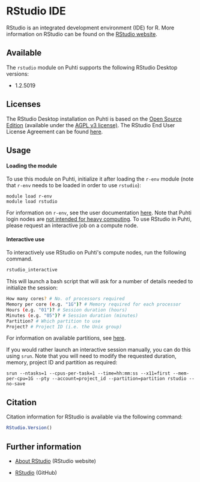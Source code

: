 # RStudio IDE

RStudio is an integrated development environment (IDE) for R. More information on RStudio can be found on the [RStudio website](https://rstudio.com/). 

## Available

The `rstudio` module on Puhti supports the following RStudio Desktop versions:

- 1.2.5019

## Licenses

The RStudio Desktop installation on Puhti is based on the [Open Source Edition](https://rstudio.com/products/rstudio/#rstudio-desktop) (available under the [AGPL v3 license)](https://github.com/rstudio/rstudio/blob/master/COPYING). The RStudio End User License Agreement can be found [here](https://rstudio.com/about/eula/).

## Usage

#### Loading the module

To use this module on Puhti, initialize it after loading the `r-env` module (note that `r-env` needs to be loaded in order to use `rstudio`):

```
module load r-env
module load rstudio
```

For information on `r-env`, see the user documentation [here](./r-env.md). Note that Puhti login nodes are [not intended for heavy computing](../computing/overview.md). To use RStudio in Puhti, please request an interactive job on a compute node.

#### Interactive use

To interactively use RStudio on Puhti's compute nodes, run the following command.

```bash
rstudio_interactive
```

This will launch a bash script that will ask for a number of details needed to initialize the session:

```bash
How many cores? # No. of processors required
Memory per core (e.g. "1G")? # Memory required for each processor
Hours (e.g. "01")? # Session duration (hours)
Minutes (e.g. "05")? # Session duration (minutes)
Partition? # Which partition to use
Project? # Project ID (i.e. the Unix group)
```

For information on available partitions, see [here](../computing/running/batch-job-partitions.md).

If you would rather launch an interactive session manually, you can do this using `srun`. Note that you will need to modify the requested duration, memory, project ID and partition as required:

```
srun --ntasks=1 --cpus-per-task=1 --time=hh:mm:ss --x11=first --mem-per-cpu=1G --pty --account=project_id --partition=partition rstudio --no-save
```

## Citation

Citation information for RStudio is available via the following command:

```r
RStudio.Version()
```

## Further information

- [About RStudio](https://rstudio.com/about/) (RStudio website)

- [RStudio](https://github.com/rstudio/rstudio) (GitHub)
